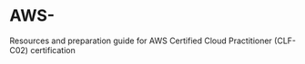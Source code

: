 # AWS-
Resources and preparation guide for AWS Certified Cloud Practitioner (CLF-C02) certification
